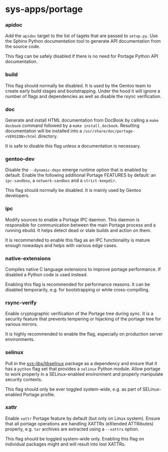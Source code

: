 # sys-apps/portage

### apidoc
Add the `apidoc` target to the list of tagets that are passed to `setup.py`. Use the Sphinx Python documentation tool to generate API documentation from the source code.

This flag can be safely disabled if there is no need for Portage Python API documentation.

### build
This flag should normally be disabled. It is used by the Gentoo team to create early build stages and bootstrapping. Under the hood it will ignore a number of flags and dependencies as well as disable the rsync verification.

### doc
Generate and install HTML documentation from DocBook by calling a `make docbook` command followed by a `make install_docbook`. Resulting documentation will be installed into a `/usr/share/doc/portage-<VERSION>/html` directory.

It is safe to disable this flag unless a documentation is necessary.

### gentoo-dev
Disable the `--dynamic-deps` emerge runtime option that is enabled by default. Enable the following additional Portage FEATURES by default: an `ipc-sandbox`, a `network-sandbox` and a `strict-keepdir`.

This flag should normally be disabled. It is mainly used by Gentoo developers.

### ipc
Modify sources to enable a Portage IPC daemon. This daemon is responsible for communication between the main Portage process and a running ebuild. It helps detect dead or stale builds and action on them.

It is recommended to enable this flag as an IPC functionality is mature enough nowadays and helps with various edge cases.

### native-extensions
Compiles native C language extensions to improve portage performance. If disabled a Python code is used instead.

Enabling this flag is recommended for performance reasons. It can be disabled temporarily, e.g. for bootstrapping or while cross-compilling.

### rsync-verify
Enable cryptographic verification of the Portage tree during sync. It is a security feature that prevents tempering or hijacking of the portage tree for various mirrors.

It is highly recommended to enable the flag, especially on production server environments.

### selinux
Pull in the [sys-libs/libselinux](../sys-libs/libselinux.md) package as a dependency and ensure that it has a `python` flag set that provides a `selinux` Python module. Allow portage to work properly in a SELinux-enabled environment and properly manipulate security contexts.

This flag should only be ever toggled system-wide, e.g. as part of SELinux-enabled Portage profile.

### xattr
Enable `xattr` Portage feature by default (but only on Linux system). Ensure that all portage operations are handling XATTRs (eXtended ATTRibutes) properly, e.g. `tar` archives are extracted using a `--xattrs` option.

This flag should be toggled system-wide only. Enabling this flag on individual packages might and will result into lost XATTRs.
